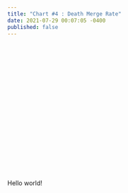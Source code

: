 ```yaml
---
title: "Chart #4 : Death Merge Rate"
date: 2021-07-29 00:07:05 -0400
published: false
---
```


<html>
<script src = 'https://d3js.org/d3.v5.min.js'></script>
<style> rect {stroke: black; }
.bar.positive {
  fill: steelblue;
}
.bar.negative {
  fill: brown;
}
.axis text {
  font: 10px sans-serif;
}
.axis path,
.axis line {
  fill: none;
  stroke: #000;
  shape-rendering: crispEdges;
}




</style>
<body onload='init()'>
<svg width=1200 height=700>
</svg>

<script>
async function init() {
// 'https://flunky.github.io/cars2017.csv'
// 'https://raw.githubusercontent.com/Redstone-WB/Redstone-WB.github.io/master/_data/csvData_changed.csv'
const data = await d3.csv('https://raw.githubusercontent.com/Redstone-WB/Redstone-WB.github.io/master/_d3_data/5cons_death_rate_changed.csv');


    //   var data = [100, -100, -150, 55, 150, 120, 450, 980, 1200];

      var leftMargin = 50;  // Space to the left of first bar; accomodates y-axis labels
      var rightMargin = 10; // Space to the right of last bar
      var margin = {left: leftMargin, right: rightMargin, top: 10, bottom: 10};
      var barWidth = 30;  // Width of the bars
      var chartHeight = 450;  // Height of chart, from x-axis (ie. y=0)
      var chartWidth = margin.left + 10 * barWidth + margin.right;

      /* This scale produces negative output for negatve input */
      var yScale = d3.scaleLinear()
                     .domain([0, 0.5])
                     .range([0, chartHeight]);

      /*
       * We need a different scale for drawing the y-axis. It needs
       * a reversed range, and a larger domain to accomodate negaive values.
       */
      var yAxisScale = d3.scaleLinear()
                         .domain([-0.1, 0.5])
                         .range([chartHeight - yScale(-0.1), 0 ]);

      var svg = d3.select('svg');
      svg
          .attr('height', chartHeight + 100)
          .attr('width', chartWidth)
          .style('border', '1px solid');

      svg
        .selectAll("rect")
        .data(data)
        .enter()
        .append("rect")
          .attr("x", function(d, i) { return margin.left + i * barWidth; })
          .attr("y", function(d, i) { return chartHeight - Math.max(0, yScale(d));})
          .attr("height", function(d) { return Math.abs(yScale(d)); })
          .attr("width", barWidth)
          .style("fill", "grey")
		  .style("stroke", "black")
		  .style("stroke-width", "1px")
		  .style("opacity", function(d, i) { return 1 /*- (i * (1/data.length)); */});

      var yAxis = d3.axisLeft(yAxisScale);
      
      svg.append('g')
        .attr('transform', function(d) {
          return 'translate(' + margin.left + ', 0)';
        })
        .call(yAxis);

      /*
      var xScale = d3.scaleLinear()
                      .domain(0, data.length * barWidth)
                      .range(0, chartWidth);

      var xAxis = d3.axisBottom();
      */
      
}
</script>
</body>
</html>


Hello world!